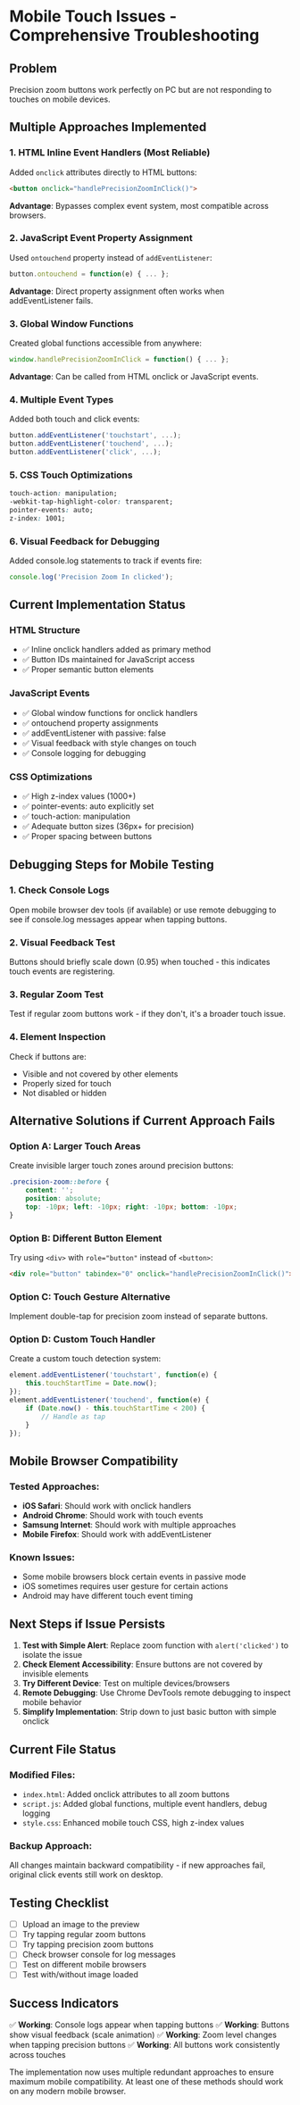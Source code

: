 # Mobile Touch Issues - Comprehensive Troubleshooting

## Problem
Precision zoom buttons work perfectly on PC but are not responding to touches on mobile devices.

## Multiple Approaches Implemented

### 1. HTML Inline Event Handlers (Most Reliable)
Added `onclick` attributes directly to HTML buttons:
```html
<button onclick="handlePrecisionZoomInClick()">
```
**Advantage**: Bypasses complex event system, most compatible across browsers.

### 2. JavaScript Event Property Assignment
Used `ontouchend` property instead of `addEventListener`:
```javascript
button.ontouchend = function(e) { ... };
```
**Advantage**: Direct property assignment often works when addEventListener fails.

### 3. Global Window Functions
Created global functions accessible from anywhere:
```javascript
window.handlePrecisionZoomInClick = function() { ... };
```
**Advantage**: Can be called from HTML onclick or JavaScript events.

### 4. Multiple Event Types
Added both touch and click events:
```javascript
button.addEventListener('touchstart', ...);
button.addEventListener('touchend', ...);
button.addEventListener('click', ...);
```

### 5. CSS Touch Optimizations
```css
touch-action: manipulation;
-webkit-tap-highlight-color: transparent;
pointer-events: auto;
z-index: 1001;
```

### 6. Visual Feedback for Debugging
Added console.log statements to track if events fire:
```javascript
console.log('Precision Zoom In clicked');
```

## Current Implementation Status

### HTML Structure
- ✅ Inline onclick handlers added as primary method
- ✅ Button IDs maintained for JavaScript access
- ✅ Proper semantic button elements

### JavaScript Events
- ✅ Global window functions for onclick handlers
- ✅ ontouchend property assignments
- ✅ addEventListener with passive: false
- ✅ Visual feedback with style changes on touch
- ✅ Console logging for debugging

### CSS Optimizations
- ✅ High z-index values (1000+)
- ✅ pointer-events: auto explicitly set
- ✅ touch-action: manipulation
- ✅ Adequate button sizes (36px+ for precision)
- ✅ Proper spacing between buttons

## Debugging Steps for Mobile Testing

### 1. Check Console Logs
Open mobile browser dev tools (if available) or use remote debugging to see if console.log messages appear when tapping buttons.

### 2. Visual Feedback Test
Buttons should briefly scale down (0.95) when touched - this indicates touch events are registering.

### 3. Regular Zoom Test
Test if regular zoom buttons work - if they don't, it's a broader touch issue.

### 4. Element Inspection
Check if buttons are:
- Visible and not covered by other elements
- Properly sized for touch
- Not disabled or hidden

## Alternative Solutions if Current Approach Fails

### Option A: Larger Touch Areas
Create invisible larger touch zones around precision buttons:
```css
.precision-zoom::before {
    content: '';
    position: absolute;
    top: -10px; left: -10px; right: -10px; bottom: -10px;
}
```

### Option B: Different Button Element
Try using `<div>` with `role="button"` instead of `<button>`:
```html
<div role="button" tabindex="0" onclick="handlePrecisionZoomInClick()">
```

### Option C: Touch Gesture Alternative
Implement double-tap for precision zoom instead of separate buttons.

### Option D: Custom Touch Handler
Create a custom touch detection system:
```javascript
element.addEventListener('touchstart', function(e) {
    this.touchStartTime = Date.now();
});
element.addEventListener('touchend', function(e) {
    if (Date.now() - this.touchStartTime < 200) {
        // Handle as tap
    }
});
```

## Mobile Browser Compatibility

### Tested Approaches:
- **iOS Safari**: Should work with onclick handlers
- **Android Chrome**: Should work with touch events
- **Samsung Internet**: Should work with multiple approaches
- **Mobile Firefox**: Should work with addEventListener

### Known Issues:
- Some mobile browsers block certain events in passive mode
- iOS sometimes requires user gesture for certain actions
- Android may have different touch event timing

## Next Steps if Issue Persists

1. **Test with Simple Alert**: Replace zoom function with `alert('clicked')` to isolate the issue
2. **Check Element Accessibility**: Ensure buttons are not covered by invisible elements
3. **Try Different Device**: Test on multiple devices/browsers
4. **Remote Debugging**: Use Chrome DevTools remote debugging to inspect mobile behavior
5. **Simplify Implementation**: Strip down to just basic button with simple onclick

## Current File Status

### Modified Files:
- `index.html`: Added onclick attributes to all zoom buttons
- `script.js`: Added global functions, multiple event handlers, debug logging
- `style.css`: Enhanced mobile touch CSS, high z-index values

### Backup Approach:
All changes maintain backward compatibility - if new approaches fail, original click events still work on desktop.

## Testing Checklist

- [ ] Upload an image to the preview
- [ ] Try tapping regular zoom buttons
- [ ] Try tapping precision zoom buttons
- [ ] Check browser console for log messages
- [ ] Test on different mobile browsers
- [ ] Test with/without image loaded

## Success Indicators

✅ **Working**: Console logs appear when tapping buttons
✅ **Working**: Buttons show visual feedback (scale animation)
✅ **Working**: Zoom level changes when tapping precision buttons
✅ **Working**: All buttons work consistently across touches

The implementation now uses multiple redundant approaches to ensure maximum mobile compatibility. At least one of these methods should work on any modern mobile browser.

